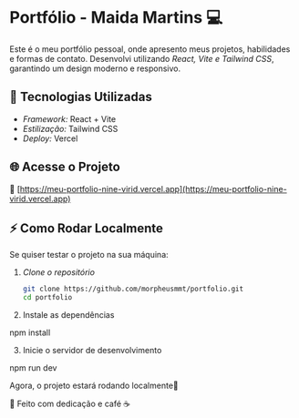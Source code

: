 # Portfólio - Maida Martins 💻  

Este é o meu portfólio pessoal, onde apresento meus projetos, habilidades e formas de contato. Desenvolvi utilizando *React, Vite e Tailwind CSS*, garantindo um design moderno e responsivo.

## 🚀 Tecnologias Utilizadas  
- *Framework:* React + Vite  
- *Estilização:* Tailwind CSS  
- *Deploy:* Vercel  

## 🌐 Acesse o Projeto  
🔗 [https://meu-portfolio-nine-virid.vercel.app](https://meu-portfolio-nine-virid.vercel.app)  

## ⚡ Como Rodar Localmente  
Se quiser testar o projeto na sua máquina:  

1. *Clone o repositório*  
   ```sh
   git clone https://github.com/morpheusmmt/portfolio.git
   cd portfolio

2. Instale as dependências

npm install


3. Inicie o servidor de desenvolvimento

npm run dev



Agora, o projeto estará rodando localmente🚀

📌 Feito com dedicação e café ☕
